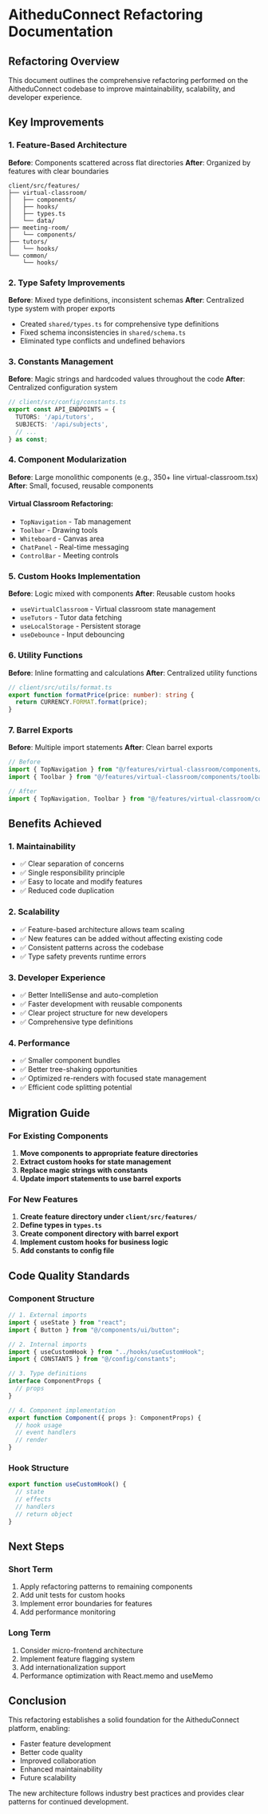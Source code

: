# AitheduConnect Refactoring Documentation

## Refactoring Overview

This document outlines the comprehensive refactoring performed on the AitheduConnect codebase to improve maintainability, scalability, and developer experience.

## Key Improvements

### 1. Feature-Based Architecture

**Before**: Components scattered across flat directories
**After**: Organized by features with clear boundaries

```
client/src/features/
├── virtual-classroom/
│   ├── components/
│   ├── hooks/
│   ├── types.ts
│   └── data/
├── meeting-room/
│   └── components/
├── tutors/
│   └── hooks/
└── common/
    └── hooks/
```

### 2. Type Safety Improvements

**Before**: Mixed type definitions, inconsistent schemas
**After**: Centralized type system with proper exports

- Created `shared/types.ts` for comprehensive type definitions
- Fixed schema inconsistencies in `shared/schema.ts`
- Eliminated type conflicts and undefined behaviors

### 3. Constants Management

**Before**: Magic strings and hardcoded values throughout the code
**After**: Centralized configuration system

```typescript
// client/src/config/constants.ts
export const API_ENDPOINTS = {
  TUTORS: '/api/tutors',
  SUBJECTS: '/api/subjects',
  // ...
} as const;
```

### 4. Component Modularization

**Before**: Large monolithic components (e.g., 350+ line virtual-classroom.tsx)
**After**: Small, focused, reusable components

#### Virtual Classroom Refactoring:
- `TopNavigation` - Tab management
- `Toolbar` - Drawing tools
- `Whiteboard` - Canvas area
- `ChatPanel` - Real-time messaging
- `ControlBar` - Meeting controls

### 5. Custom Hooks Implementation

**Before**: Logic mixed with components
**After**: Reusable custom hooks

- `useVirtualClassroom` - Virtual classroom state management
- `useTutors` - Tutor data fetching
- `useLocalStorage` - Persistent storage
- `useDebounce` - Input debouncing

### 6. Utility Functions

**Before**: Inline formatting and calculations
**After**: Centralized utility functions

```typescript
// client/src/utils/format.ts
export function formatPrice(price: number): string {
  return CURRENCY.FORMAT.format(price);
}
```

### 7. Barrel Exports

**Before**: Multiple import statements
**After**: Clean barrel exports

```typescript
// Before
import { TopNavigation } from "@/features/virtual-classroom/components/top-navigation";
import { Toolbar } from "@/features/virtual-classroom/components/toolbar";

// After
import { TopNavigation, Toolbar } from "@/features/virtual-classroom/components";
```

## Benefits Achieved

### 1. Maintainability
- ✅ Clear separation of concerns
- ✅ Single responsibility principle
- ✅ Easy to locate and modify features
- ✅ Reduced code duplication

### 2. Scalability
- ✅ Feature-based architecture allows team scaling
- ✅ New features can be added without affecting existing code
- ✅ Consistent patterns across the codebase
- ✅ Type safety prevents runtime errors

### 3. Developer Experience
- ✅ Better IntelliSense and auto-completion
- ✅ Faster development with reusable components
- ✅ Clear project structure for new developers
- ✅ Comprehensive type definitions

### 4. Performance
- ✅ Smaller component bundles
- ✅ Better tree-shaking opportunities
- ✅ Optimized re-renders with focused state management
- ✅ Efficient code splitting potential

## Migration Guide

### For Existing Components

1. **Move components to appropriate feature directories**
2. **Extract custom hooks for state management**
3. **Replace magic strings with constants**
4. **Update import statements to use barrel exports**

### For New Features

1. **Create feature directory under `client/src/features/`**
2. **Define types in `types.ts`**
3. **Create component directory with barrel export**
4. **Implement custom hooks for business logic**
5. **Add constants to config file**

## Code Quality Standards

### Component Structure
```typescript
// 1. External imports
import { useState } from "react";
import { Button } from "@/components/ui/button";

// 2. Internal imports
import { useCustomHook } from "../hooks/useCustomHook";
import { CONSTANTS } from "@/config/constants";

// 3. Type definitions
interface ComponentProps {
  // props
}

// 4. Component implementation
export function Component({ props }: ComponentProps) {
  // hook usage
  // event handlers
  // render
}
```

### Hook Structure
```typescript
export function useCustomHook() {
  // state
  // effects
  // handlers
  // return object
}
```

## Next Steps

### Short Term
1. Apply refactoring patterns to remaining components
2. Add unit tests for custom hooks
3. Implement error boundaries for features
4. Add performance monitoring

### Long Term
1. Consider micro-frontend architecture
2. Implement feature flagging system
3. Add internationalization support
4. Performance optimization with React.memo and useMemo

## Conclusion

This refactoring establishes a solid foundation for the AitheduConnect platform, enabling:
- Faster feature development
- Better code quality
- Improved collaboration
- Enhanced maintainability
- Future scalability

The new architecture follows industry best practices and provides clear patterns for continued development.